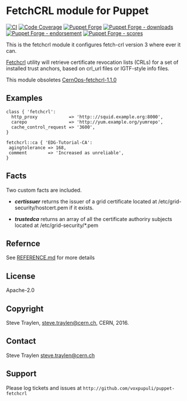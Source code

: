 # FetchCRL module for Puppet

[![CI](https://github.com/voxpupuli/puppet-fetchcrl/actions/workflows/ci.yml/badge.svg)](https://github.com/voxpupuli/puppet-fetchcrl/actions/workflows/ci.yml)
[![Code Coverage](https://coveralls.io/repos/github/voxpupuli/puppet-fetchcrl/badge.svg?branch=master)](https://coveralls.io/github/voxpupuli/puppet-fetchcrl)
[![Puppet Forge](https://img.shields.io/puppetforge/v/puppet/fetchcrl.svg)](https://forge.puppetlabs.com/puppet/fetchcrl)
[![Puppet Forge - downloads](https://img.shields.io/puppetforge/dt/puppet/fetchcrl.svg)](https://forge.puppetlabs.com/puppet/fetchcrl)
[![Puppet Forge - endorsement](https://img.shields.io/puppetforge/e/puppet/fetchcrl.svg)](https://forge.puppetlabs.com/puppet/fetchcrl)
[![Puppet Forge - scores](https://img.shields.io/puppetforge/f/puppet/fetchcrl.svg)](https://forge.puppetlabs.com/puppet/fetchcrl)

This is the fetchcrl module it configures fetch-crl version 3 where
ever it can.

[Fetchcrl](http://wiki.nikhef.nl/grid/FetchCRL3) utility will retrieve certificate
revocation lists (CRLs) for a set of installed trust anchors, based on crl_url files
or IGTF-style info files.

This module obsoletes [CernOps-fetchcrl-1.1.0](https://forge.puppet.com/CERNOps/fetchcrl)

## Examples

```puppet
class { 'fetchcrl':
  http_proxy            => 'http:://squid.example.org:8000',
  carepo                => 'http://yum.example.org/yumrepo',
  cache_control_request => '3600',
}

fetchcrl::ca { 'EDG-Tutorial-CA':
 agingtolerance => 168,
 comment        => 'Increased as unreliable',
}
```

## Facts

Two custom facts are included.

- _**certissuer**_ returns the issuer of a grid certificate located at
/etc/grid-security/hostcert.pem if it exists.

- _**trustedca**_  returns an array of all the certificate authoriry subjects located
at /etc/grid-security/*.pem

## Refernce

See [REFERENCE.md](https://github.com/voxpupuli/puppet-fetchcrl/blob/master/REFERENCE.md) for more details

## License

Apache-2.0

## Copyright

Steve Traylen, steve.traylen@cern.ch, CERN, 2016.

## Contact

Steve Traylen <steve.traylen@cern.ch>

## Support

Please log tickets and issues at `http://github.com/voxpupuli/puppet-fetchcrl`
